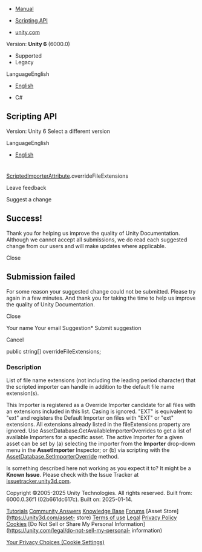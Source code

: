 [ ]()

  * [Manual](../Manual/index.html)
  * [Scripting API](../ScriptReference/index.html)

  * [unity.com](https://unity.com/)

Version: **Unity 6** (6000.0)

  * Supported
  * Legacy

LanguageEnglish

  * [English]()

  * C#

[ ](https://docs.unity3d.com)

## Scripting API

Version: Unity 6 Select a different version

LanguageEnglish

  * [English]()

#
[ScriptedImporterAttribute](AssetImporters.ScriptedImporterAttribute.html).overrideFileExtensions

Leave feedback

Suggest a change

## Success!

Thank you for helping us improve the quality of Unity Documentation. Although
we cannot accept all submissions, we do read each suggested change from our
users and will make updates where applicable.

Close

## Submission failed

For some reason your suggested change could not be submitted. Please <a>try
again</a> in a few minutes. And thank you for taking the time to help us
improve the quality of Unity Documentation.

Close

Your name Your email Suggestion* Submit suggestion

Cancel

[ ]()

public string[] overrideFileExtensions;

### Description

List of file name extensions (not including the leading period character) that
the scripted importer can handle in addition to the default file name
extension(s).

This Importer is registered as a Override Importer candidate for all files
with an extensions included in this list. Casing is ignored. "EXT" is
equivalent to "ext" and registers the Default Importer on files with "EXT" or
"ext" extensions. All extensions already listed in the fileExtensions property
are ignored. Use AssetDatabase.GetAvailableImporterOverrides to get a list of
available Importers for a specific asset. The active Importer for a given
asset can be set by (a) selecting the importer from the **Importer** drop-down
menu in the **AssetImporter** Inspector; or (b) via scripting with the
[AssetDatabase.SetImporterOverride](AssetDatabase.SetImporterOverride.html)
method.

Is something described here not working as you expect it to? It might be a
**Known Issue**. Please check with the Issue Tracker at
[issuetracker.unity3d.com](https://issuetracker.unity3d.com).

Copyright ©2005-2025 Unity Technologies. All rights reserved. Built from:
6000.0.36f1 (02b661dc617c). Built on: 2025-01-14.

[Tutorials](https://unity3d.com/learn) [Community
Answers](https://answers.unity3d.com) [Knowledge
Base](https://support.unity3d.com/hc/en-us)
[Forums](https://forum.unity3d.com) [Asset Store](https://unity3d.com/asset-
store) [Terms of use](https://docs.unity3d.com/Manual/TermsOfUse.html)
[Legal](https://unity.com/legal) [Privacy
Policy](https://unity.com/legal/privacy-policy)
[Cookies](https://unity.com/legal/cookie-policy) [Do Not Sell or Share My
Personal Information](https://unity.com/legal/do-not-sell-my-personal-
information)

[Your Privacy Choices (Cookie Settings)](javascript:void\(0\);)

